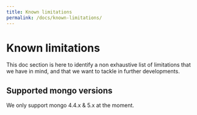 ```yaml
---
title: Known limitations
permalink: /docs/known-limitations/
---
```


# Known limitations

This doc section is here to identify a non exhaustive list of limitations
that we have in mind, and that we want to tackle in further developments.

## Supported mongo versions

We only support mongo 4.4.x & 5.x at the moment.


